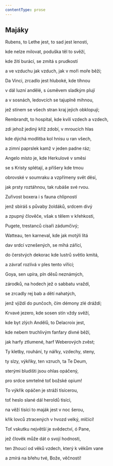 ```yaml
---
contentType: prose
---
```


## Majáky

Rubens, to Lethe jest, to sad jest lenosti,

kde nelze milovat, poduška těl to svěží,

kde žití burácí, se zmítá s prudkostí

a ve vzduchu jak vzduch, jak v moři moře běží;

Da Vinci, zrcadlo jest hluboké, kde tíhnou

v dál luzní andělé, s úsměvem sladkým plují

a v sosnách, ledovcích se tajuplně mihnou,

jež stínem se všech stran kraj jejich obklopují;

Rembrandt, to hospital, kde kvílí vzdech a vzdech,

zdi jehož jediný kříž zdobí, v mroucích hlas

kde dýchá modlitba kol hnisu u ran všech,

a zimní paprslek kamž v jeden padne ráz;

Angelo místo je, kde Herkulové v směsi

se s Kristy splétají, a příšery kde tmou

obrovské v soumraku a vzpřímeny svět děsí,

jak prsty roztáhnou, tak rubáše své rvou.

Zuřivost boxera i s fauna chlipností

jenž sbíráš s půvaby žoldáků, srdcem divý

a zpupný člověče, však s tělem v křehkosti,

Pugete, trestanců císaři zádumčivý;

Watteau, ten karneval, kde jak motýli lítá

dav srdcí vznešených, se míhá zářící,

do čerstvých dekorac kde lustrů světlo kmitá,

a závrať rozlívá v ples tento vířící;

Goya, sen upíra, pln děsů neznámých,

zárodků, na hodech jež o sabbatu vraždí,

se zrcadly rej bab a dětí nahatých,

jenž vjíždí do punčoch, čím démony zlé dráždí;

Krvavé jezero, kde sosen stín vždy svěží,

kde byt zlých Andělů, to Delacroix jest,

kde nebem truchlivým fanfary divné běží,

jak harfy ztlumené, harf Weberových zvěst;

Ty kletby, rouhání, ty nářky, vzdechy, steny,

ty slzy, výkřiky, ten vzruch, ta Te Deum,

sterými bludišti jsou ohlas opáčený,

pro srdce smrtelné toť božské opium!

To výkřik opáčen je stráží tísícerou,

toť heslo slané dál heroldů tisíci,

na věží tisíci to maják jest v noc šerou,

křik lovců ztracených v hvozd velký, mlčící!

Toť vskutku největší je svědectví, ó Pane,

jež člověk může dát o svojí hodnosti,

ten žhoucí od věků vzdech, který k věkům vane

a zmírá na břehu tvé, Bože, věčnosti!
